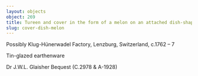 ```yaml
---
layout: objects
object: 269
title: Tureen and cover in the form of a melon on an attached dish-shaped stand
slug: cover-dish-melon
---
```

Possibly Klug-Hünerwadel Factory, Lenzburg,  Switzerland, c.1762 – 7

Tin-glazed earthenware  

Dr J.W.L. Glaisher Bequest (C.2978 &amp; A-1928)
